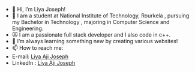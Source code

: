 - 👋 Hi, I’m Liya Joseph!
- 💞 I am a student at National Institute of Technology, Rourkela , pursuing my Bachelor in Technology , majoring in Computer Science and Engineering.
- 😻 I am a passionate full stack developer and I also code in c++. 
- 🌱 I’m always learning something new by creating various websites!
- 📫 How to reach me:
- E-mail: [Liya Aji Joseph](mailto:liyaajijoseph@gmail.com?subject=[GitHub]%20Source%20Han%20Sans)
- LinkedIn : [Liya Aji Joseph](https://www.linkedin.com/in/liya-joseph-a42162221/)
